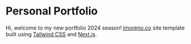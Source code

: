# Personal Portfolio

Hi, welcome to my new portfolio 2024 season! [jmoreno.co](https://jmoreno.co) site template built using [Tailwind CSS](https://tailwindcss.com) and [Next.js](https://nextjs.org).
